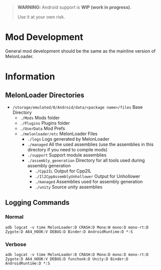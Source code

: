 > **WARNING:** Android support is **WIP (work in progress)**.
>
> Use it at your own risk.
# Mod Development
General mod development should be the same as the mainline version of MelonLoader.

# Information
## MelonLoader Directories
- `/storage/emulated/0/Android/data/<package name>/files` Base Directory
    - `./Mods` Mods folder
    - `./Plugins` Plugins folder
    - `./UserData` Mod Prefs
    - `./melonloader/etc` MelonLoader Files
        - `./logs` Logs generated by MelonLoader
        - `./managed` All the used assemblies (use the assemblies in this directory if you need to compile mods)
        - `./support` Support module assemblies
        - `./assembly_generation` Directory for all tools used during assembly generation
            - `./Cpp2IL` Output for Cpp2IL
            - `./Il2CppAssemblyUnhollower` Output for Unhollower
            - `./managed` Assemblies used for assembly generation
            - `./unity` Source unity assemblies

## Logging Commands
### Normal
```
adb logcat -v time MelonLoader:D CRASH:D Mono:W mono:D mono-rt:D Zygote:D A64_HOOK:V DEBUG:D Binder:D AndroidRuntime:D *:S
```
### Verbose
```
adb logcat -v time MelonLoader:D CRASH:D Mono:D mono:D mono-rt:D Zygote:D A64_HOOK:V DEBUG:D funchook:D Unity:D Binder:D AndroidRuntime:D *:S
```

[//]: # (## Bug Reporting)
[//]: # (Please report your ML Android bugs in [the dedicated discord server]&#40;https://discord.gg/RAFGe33Y28&#41;. All bug reports are super helpful, and can be used to make ML Android more stable. )

